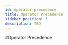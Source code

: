 ```yaml
---
id: operator-precedence
title: Operator Precedence
sidebar_position: 3
description: TBD
---
```


#Operator Precedence

